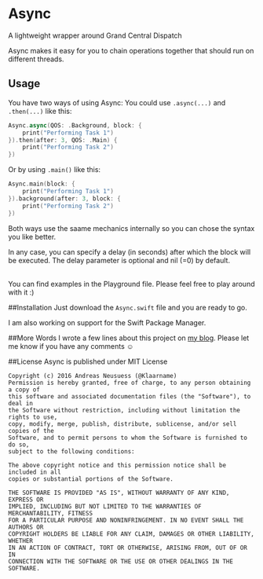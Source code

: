 # Async
A lightweight wrapper around Grand Central Dispatch

Async makes it easy for you to chain operations together that should run on different threads.

## Usage
You have two ways of using Async:
You could use ```.async(...)``` and ```.then(...)``` like this:
```Swift
Async.async(QOS: .Background, block: {
    print("Performing Task 1")    
}).then(after: 3, QOS: .Main) { 
    print("Performing Task 2")
})
```
Or  by using ```.main()``` like this:
```Swift
Async.main(block: {
    print("Performing Task 1") 
}).background(after: 3, block: {
    print("Performing Task 2") 
})
```

Both ways use the saame mechanics internally so you can chose the syntax you like better.

In any case, you can specify a delay (in seconds) after which the block will be executed. The delay parameter is optional and nil (=0) by default.
<br><br>

You can find examples in the Playground file. Please feel free to play around with it :)

##Installation
Just download the ```Async.swift``` file and you are ready to go.

I am also working on support for the Swift Package Manager.

##More Words
I wrote a few lines about this project on [my blog](https://anerma.de/blog/open-source-project-async).
Please let me know if you have any comments ☺️

##License
Async is published under MIT License

    Copyright (c) 2016 Andreas Neusuess (@Klaarname)
    Permission is hereby granted, free of charge, to any person obtaining a copy of
    this software and associated documentation files (the "Software"), to deal in
    the Software without restriction, including without limitation the rights to use,
    copy, modify, merge, publish, distribute, sublicense, and/or sell copies of the
    Software, and to permit persons to whom the Software is furnished to do so,
    subject to the following conditions:

    The above copyright notice and this permission notice shall be included in all
    copies or substantial portions of the Software.

    THE SOFTWARE IS PROVIDED "AS IS", WITHOUT WARRANTY OF ANY KIND, EXPRESS OR
    IMPLIED, INCLUDING BUT NOT LIMITED TO THE WARRANTIES OF MERCHANTABILITY, FITNESS
    FOR A PARTICULAR PURPOSE AND NONINFRINGEMENT. IN NO EVENT SHALL THE AUTHORS OR
    COPYRIGHT HOLDERS BE LIABLE FOR ANY CLAIM, DAMAGES OR OTHER LIABILITY, WHETHER
    IN AN ACTION OF CONTRACT, TORT OR OTHERWISE, ARISING FROM, OUT OF OR IN
    CONNECTION WITH THE SOFTWARE OR THE USE OR OTHER DEALINGS IN THE SOFTWARE. 